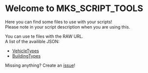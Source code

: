 # Welcome to MKS_SCRIPT_TOOLS

Here you can find some files to use with your scripts!  
Please note in your script description when you are using this.

You can use te files with the RAW URL.  
A list of the availible JSON:

- [VehicleTypes](https://raw.githubusercontent.com/Piet2001/MKS_SCRIPT_TOOLS/master/VehicleType.json)
- [BuildingTypes](https://raw.githubusercontent.com/Piet2001/MKS_SCRIPT_TOOLS/master/BuidingType.json)

Missing anything? Create an [issue](https://github.com/Piet2001/MKS_SCRIPT_TOOLS/issues/new)!
